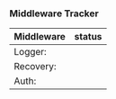 ### Middleware Tracker
| Middleware | status |
|----|-----|
| Logger: | |
| Recovery: | |
| Auth:| |